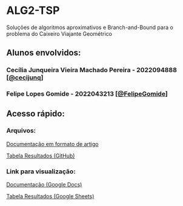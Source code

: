# ALG2-TSP
Soluções de algoritmos aproximativos e Branch-and-Bound para o problema do Caixeiro Viajante Geométrico

## Alunos envolvidos:

### Cecília Junqueira Vieira Machado Pereira - 2022094888 [[@cecijunq](https://github.com/cecijunq)]
### Felipe Lopes Gomide - 2022043213 [[@FelipeGomide](https://github.com/FelipeGomide)]


## Acesso rápido:

### Arquivos:
[Documentação em formato de artigo](TSP_Documentacao.pdf)

[Tabela Resultados (GitHub)](TSP-Resultados.xlsx)

### Link para visualização:
[Documentação (Google Docs)](https://drive.google.com/file/d/1D7zMr5NVz31_e6W9mZzOkGLv_gAj9tDZ/view?usp=sharing)

[Tabela Resultados (Google Sheets)](https://docs.google.com/spreadsheets/d/1ksYM9xAiOXjtJHh5hqga1u28IRDI-VqO_6Af2PjuId8/edit?usp=sharing)